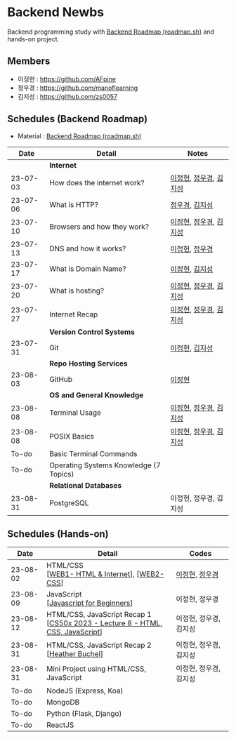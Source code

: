 # Backend Newbs

Backend programming study with [Backend Roadmap (roadmap.sh)](https://roadmap.sh/backend) and hands-on project.

## Members

- 이정현 : https://github.com/AFpine
- 정우경 : https://github.com/manoflearning
- 김지성 : https://github.com/zs0057

## Schedules (Backend Roadmap)
- Material : [Backend Roadmap (roadmap.sh)](https://roadmap.sh/backend)

| Date | Detail | Notes |
|------|--------|-------|
| | **Internet** | |
| 23-07-03 | How does the internet work? | [이정현](https://github.com/manoflearning/backend-newbs/blob/main/AFpine/How%20does%20the%20internet%20work%3F.md), [정우경](https://github.com/manoflearning/backend-newbs/blob/main/manoflearning/How%20does%20the%20internet%20work_%20-%20Google%20Docs.pdf), [김지성](https://github.com/manoflearning/backend-newbs/blob/main/Zs/How%20does%20Internet%20work.pdf) |
| 23-07-06 | What is HTTP? | [정우경](https://github.com/manoflearning/backend-newbs/blob/main/manoflearning/What%20is%20HTTP_%20-%20Google%20Docs.pdf), [김지성](https://github.com/manoflearning/backend-newbs/blob/main/Zs/What%20is%20HTTP.pdf) |
| 23-07-10 | Browsers and how they work? | [이정현](https://github.com/manoflearning/backend-newbs/blob/main/AFpine/Browsers%20and%20how%20they%20work%3F.md), [정우경](https://github.com/manoflearning/backend-newbs/blob/main/manoflearning/Browsers%20and%20how%20they%20work_%20-%20Google%20Docs.pdf), [김지성](https://github.com/manoflearning/backend-newbs/blob/main/Zs/How%20browsers%20work.pdf) |
| 23-07-13 | DNS and how it works? | [이정현](https://github.com/manoflearning/backend-newbs/blob/main/AFpine/DNS%20and%20how%20it%20works%3F.md), [정우경](https://github.com/manoflearning/backend-newbs/blob/main/manoflearning/DNS%20and%20how%20it%20works_%20-%20Google%20Docs.pdf) |
| 23-07-17 | What is Domain Name? | [이정현](https://github.com/manoflearning/backend-newbs/blob/main/AFpine/What%20is%20Domain%20Name%3F.md), [김지성](https://github.com/manoflearning/backend-newbs/blob/main/Zs/What%20is%20Domain%20Name%20a4118925eba444c1abebbe9815adb59c.pdf) |
| 23-07-20 | What is hosting? | [이정현](https://github.com/manoflearning/backend-newbs/blob/main/AFpine/What%20is%20Hosting%3F.md), [정우경](https://github.com/manoflearning/backend-newbs/blob/main/manoflearning/What%20is%20hosting_%20-%20Google%20Docs.pdf), [김지성](https://github.com/manoflearning/backend-newbs/blob/main/Zs/What%20is%20Web%20Hosting.pdf) |
| 23-07-27 | Internet Recap | [이정현](https://github.com/manoflearning/backend-newbs/blob/main/AFpine/Internet%20Review.md), [정우경](https://github.com/manoflearning/backend-newbs/blob/main/manoflearning/Review%20(230703%20~%20230720)%20-%20Google%20Docs.pdf), [김지성](https://github.com/manoflearning/backend-newbs/blob/main/Zs/Review.pdf) |
| | **Version Control Systems** | |
| 23-07-31 | Git | [이정현](https://github.com/manoflearning/backend-newbs/blob/main/AFpine/Git.md), [김지성](https://github.com/manoflearning/backend-newbs/blob/main/Zs/Git.pdf) |
| | **Repo Hosting Services** | |
| 23-08-03 | GitHub | [이정현](https://github.com/manoflearning/backend-newbs/blob/main/AFpine/GitHub.md) |
| | **OS and General Knowledge** | |
| 23-08-08 | Terminal Usage | [이정현](https://github.com/manoflearning/backend-newbs/blob/main/AFpine/Terminal%20Usage.md), [정우경](https://github.com/manoflearning/backend-newbs/blob/main/manoflearning/Terminal%20Usage%20-%20Google%20Docs.pdf), [김지성](https://github.com/manoflearning/backend-newbs/blob/main/Zs/Basic_Terminal_Usage.pdf) |
| 23-08-08 | POSIX Basics | [이정현](https://github.com/manoflearning/backend-newbs/blob/main/AFpine/POSIX.md), [정우경](https://github.com/manoflearning/backend-newbs/blob/main/manoflearning/POSIX%20Basics%20-%20Google%20Docs.pdf), [김지성](https://github.com/manoflearning/backend-newbs/blob/main/Zs/Posix%20Basics.pdf) |
| To-do | Basic Terminal Commands | |
| To-do | Operating Systems Knowledge (7 Topics) | |
| | **Relational Databases** | |
| 23-08-31 | PostgreSQL | 이정현, 정우경, 김지성 |

## Schedules (Hands-on)

| Date | Detail | Codes |
|------|--------|-------|
| 23-08-02 | HTML/CSS <br> [[WEB1- HTML & Internet](https://www.youtube.com/playlist?list=PLuHgQVnccGMDZP7FJ_ZsUrdCGH68ppvPb)], [[WEB2-CSS](https://www.youtube.com/playlist?list=PLuHgQVnccGMAnWgUYiAW2cTzSBywFO75B)] | [이정현](https://afpine.github.io/), [정우경](https://github.com/manoflearning/zombie) |
| 23-08-09 | JavaScript <br> [[Javascript for Beginners](https://nomadcoders.co/javascript-for-beginners)] | 이정현, 정우경 |
| 23-08-12 | HTML/CSS, JavaScript Recap 1 <br> [[CS50x 2023 - Lecture 8 - HTML, CSS, JavaScript](https://www.youtube.com/live/alnzFK-4xMY?feature=share)] | 이정현, 정우경, 김지성 |
| 23-08-31 | HTML/CSS, JavaScript Recap 2 <br> [[Heather Buchel](https://heather-buchel.com/)] | 이정현, 정우경, 김지성 |
| 23-08-31 | Mini Project using HTML/CSS, JavaScript | 이정현, 정우경, 김지성 |
| To-do | NodeJS (Express, Koa) | |
| To-do | MongoDB | |
| To-do | Python (Flask, Django) | |
| To-do | ReactJS | |
